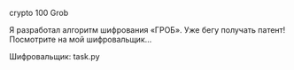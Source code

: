 crypto 100 Grob

Я разработал алгоритм шифрования «ГРОБ». Уже бегу получать патент! Посмотрите на мой шифровальщик…

Шифровальщик: task.py